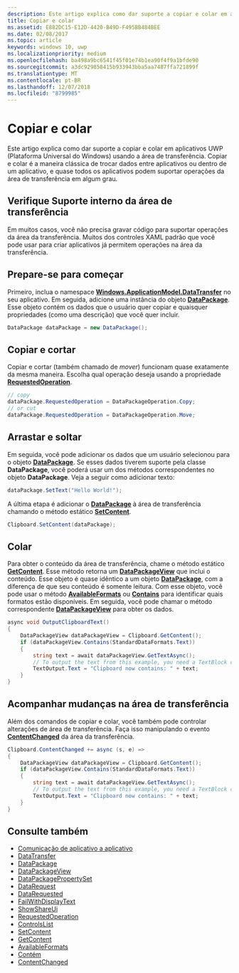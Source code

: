 ```yaml
---
description: Este artigo explica como dar suporte a copiar e colar em aplicativos da Plataforma Universal do Windows (UWP) usando a área de transferência.
title: Copiar e colar
ms.assetid: E882DC15-E12D-4420-B49D-F495BB484BEE
ms.date: 02/08/2017
ms.topic: article
keywords: windows 10, uwp
ms.localizationpriority: medium
ms.openlocfilehash: ba498a9bc6541f45f01e74b1ea90f4f9a1bfde90
ms.sourcegitcommit: a3dc929858415b933943bba5aa7487ffa721899f
ms.translationtype: MT
ms.contentlocale: pt-BR
ms.lasthandoff: 12/07/2018
ms.locfileid: "8799985"
---
```

# <a name="copy-and-paste"></a>Copiar e colar

Este artigo explica como dar suporte a copiar e colar em aplicativos UWP (Plataforma Universal do Windows) usando a área de transferência. Copiar e colar é a maneira clássica de trocar dados entre aplicativos ou dentro de um aplicativo, e quase todos os aplicativos podem suportar operações da área de transferência em algum grau.

## <a name="check-for-built-in-clipboard-support"></a>Verifique Suporte interno da área de transferência

Em muitos casos, você não precisa gravar código para suportar operações da área da transferência. Muitos dos controles XAML padrão que você pode usar para criar aplicativos já permitem operações na área da transferência. 

## <a name="get-set-up"></a>Prepare-se para começar

Primeiro, inclua o namespace [**Windows.ApplicationModel.DataTransfer**](https://msdn.microsoft.com/library/windows/apps/Windows.ApplicationModel.DataTransfer) no seu aplicativo. Em seguida, adicione uma instância do objeto [**DataPackage**](https://msdn.microsoft.com/library/windows/apps/Windows.ApplicationModel.DataTransfer.DataPackage). Esse objeto contém os dados que o usuário quer copiar e quaisquer propriedades (como uma descrição) que você quer incluir.

<!-- For some reason, the snippets in this file are all inline in the WDCML topic. Suggest moving to VS project with rest of snippets. -->
```cs
DataPackage dataPackage = new DataPackage();
```

<!-- AuthenticateAsync-->

## <a name="copy-and-cut"></a>Copiar e cortar

Copiar e cortar (também chamado de *mover*) funcionam quase exatamente da mesma maneira. Escolha qual operação deseja usando a propriedade [**RequestedOperation**](https://msdn.microsoft.com/library/windows/apps/Windows.ApplicationModel.DataTransfer.DataPackage.RequestedOperation).

```cs
// copy 
dataPackage.RequestedOperation = DataPackageOperation.Copy;
// or cut
dataPackage.RequestedOperation = DataPackageOperation.Move;
```
## <a name="drag-and-drop"></a>Arrastar e soltar

Em seguida, você pode adicionar os dados que um usuário selecionou para o objeto [**DataPackage**](https://msdn.microsoft.com/library/windows/apps/Windows.ApplicationModel.DataTransfer.DataPackage). Se esses dados tiverem suporte pela classe **DataPackage**, você poderá usar um dos métodos correspondentes no objeto **DataPackage**. Veja a seguir como adicionar texto:

```cs
dataPackage.SetText("Hello World!");
```

A última etapa é adicionar o [**DataPackage**](https://msdn.microsoft.com/library/windows/apps/Windows.ApplicationModel.DataTransfer.DataPackage) à área de transferência chamando o método estático [**SetContent**](https://msdn.microsoft.com/library/windows/apps/Windows.ApplicationModel.DataTransfer.Clipboard.SetContent(Windows.ApplicationModel.DataTransfer.DataPackage)).

```cs
Clipboard.SetContent(dataPackage);
```
## <a name="paste"></a>Colar

Para obter o conteúdo da área de transferência, chame o método estático [**GetContent**](https://msdn.microsoft.com/library/windows/apps/Windows.ApplicationModel.DataTransfer.Clipboard.GetContent). Esse método retorna um [**DataPackageView**](https://msdn.microsoft.com/library/windows/apps/Windows.ApplicationModel.DataTransfer.DataPackageView) que inclui o conteúdo. Esse objeto é quase idêntico a um objeto [**DataPackage**](https://msdn.microsoft.com/library/windows/apps/Windows.ApplicationModel.DataTransfer.DataPackage), com a diferença de que seu conteúdo é somente leitura. Com esse objeto, você pode usar o método [**AvailableFormats**](https://msdn.microsoft.com/library/windows/apps/Windows.ApplicationModel.DataTransfer.DataPackageView.AvailableFormats) ou [**Contains**](https://msdn.microsoft.com/library/windows/apps/Windows.ApplicationModel.DataTransfer.DataPackageView.Contains(System.String)) para identificar quais formatos estão disponíveis. Em seguida, você pode chamar o método correspondente [**DataPackageView**](https://msdn.microsoft.com/library/windows/apps/Windows.ApplicationModel.DataTransfer.DataPackageView) para obter os dados.

```cs
async void OutputClipboardText()
{
    DataPackageView dataPackageView = Clipboard.GetContent();
    if (dataPackageView.Contains(StandardDataFormats.Text))
    {
        string text = await dataPackageView.GetTextAsync();
        // To output the text from this example, you need a TextBlock control
        TextOutput.Text = "Clipboard now contains: " + text;
    }
}
```

## <a name="track-changes-to-the-clipboard"></a>Acompanhar mudanças na área de transferência

Além dos comandos de copiar e colar, você também pode controlar alterações de área de transferência. Faça isso manipulando o evento [**ContentChanged**](https://msdn.microsoft.com/library/windows/apps/Windows.ApplicationModel.DataTransfer.Clipboard.ContentChanged) da área da transferência.

```cs
Clipboard.ContentChanged += async (s, e) => 
{
    DataPackageView dataPackageView = Clipboard.GetContent();
    if (dataPackageView.Contains(StandardDataFormats.Text))
    {
        string text = await dataPackageView.GetTextAsync();
        // To output the text from this example, you need a TextBlock control
        TextOutput.Text = "Clipboard now contains: " + text;
    }
}
```

## <a name="see-also"></a>Consulte também

* [Comunicação de aplicativo a aplicativo](index.md)
* [DataTransfer](https://msdn.microsoft.com/library/windows/apps/windows.applicationmodel.datatransfer.aspx)
* [DataPackage](https://msdn.microsoft.com/library/windows/apps/windows.applicationmodel.datatransfer.datapackage.aspx)
* [DataPackageView](https://msdn.microsoft.com/library/windows/apps/windows.applicationmodel.datatransfer.datapackageview.aspx)
* [DataPackagePropertySet]( https://msdn.microsoft.com/library/windows/apps/windows.applicationmodel.datatransfer.datapackagepropertyset.aspx)
* [DataRequest](https://msdn.microsoft.com/library/windows/apps/windows.applicationmodel.datatransfer.datarequest.aspx) 
* [DataRequested]( https://msdn.microsoft.com/library/windows/apps/windows.applicationmodel.datatransfer.datatransfermanager.datarequested.aspx)
* [FailWithDisplayText](https://msdn.microsoft.com/library/windows/apps/windows.applicationmodel.datatransfer.datarequest.failwithdisplaytext.aspx)
* [ShowShareUi](https://msdn.microsoft.com/library/windows/apps/windows.applicationmodel.datatransfer.datatransfermanager.showshareui.aspx)
* [RequestedOperation](https://msdn.microsoft.com/library/windows/apps/windows.applicationmodel.datatransfer.datapackage.requestedoperation.aspx) 
* [ControlsList](https://msdn.microsoft.com/library/windows/apps/xaml/mt185406.aspx)
* [SetContent](https://msdn.microsoft.com/library/windows/apps/xaml/windows.applicationmodel.datatransfer.clipboard.setcontent.aspx)
* [GetContent](https://msdn.microsoft.com/library/windows/apps/xaml/windows.applicationmodel.datatransfer.clipboard.getcontent.aspx)
* [AvailableFormats](https://msdn.microsoft.com/library/windows/apps/windows.applicationmodel.datatransfer.datapackageview.availableformats.aspx)
* [Contém](https://msdn.microsoft.com/library/windows/apps/windows.applicationmodel.datatransfer.datapackageview.contains.aspx)
* [ContentChanged](https://msdn.microsoft.com/library/windows/apps/xaml/windows.applicationmodel.datatransfer.clipboard.contentchanged.aspx)

